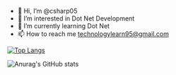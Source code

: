 - 👋 Hi, I’m @csharp05
- 👀 I’m interested in Dot Net Development
- 🌱 I’m currently learning Dot Net
- 📫 How to reach me technologylearn95@gmail.com
<!---
csharp05/csharp05 is a ✨ special ✨ repository because its `README.md` (this file) appears on your GitHub profile.
You can click the Preview link to take a look at your changes.
--->
[![Top Langs](https://github-readme-stats.vercel.app/api/top-langs/?username=csharp05&layout=compact)](https://github.com/anuraghazra/github-readme-stats)

![Anurag's GitHub stats](https://github-readme-stats.vercel.app/api?username=csharp05&show_icons=true&theme=radical)
